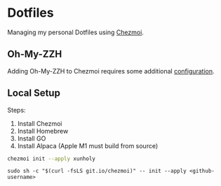 # Dotfiles

Managing my personal Dotfiles using [Chezmoi](https://www.chezmoi.io/).

## Oh-My-ZZH

Adding Oh-My-ZZH to Chezmoi requires some additional [configuration](https://www.chezmoi.io/docs/how-to/#include-dotfiles-from-elsewhere).

## Local Setup

Steps:

1. Install Chezmoi
2. Install Homebrew
3. Install GO
4. Install Alpaca (Apple M1 must build from source)

```bash
chezmoi init --apply xunholy
```

```
sudo sh -c "$(curl -fsLS git.io/chezmoi)" -- init --apply <github-username>
```
